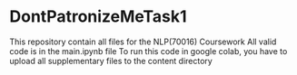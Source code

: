 # DontPatronizeMeTask1
This repository contain all files for the NLP(70016) Coursework
All valid code is in the main.ipynb file
To run this code in google colab, you have to upload all supplementary files to the content directory
